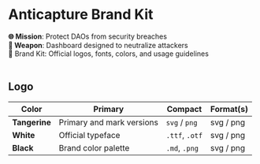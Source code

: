 #  Anticapture Brand Kit 
**🌐 Mission**: Protect DAOs from security breaches
<br>
**🎯 Weapon**: Dashboard designed to neutralize attackers
<br>
🧰 Brand Kit: Official logos, fonts, colors, and usage guidelines
<br>
<br>

## Logo

| Color          | Primary                            | Compact        | Format(s)                | 
| -------------- | -----------------------------------| -------------- | ------------------------ | 
| **Tangerine**  | Primary and mark versions          | `svg` / `png`  | svg / png                | 
| **White**      | Official typeface                  | `.ttf`, `.otf` | svg / png                | 
| **Black**      | Brand color palette                | `.md`, `.png`  | svg / png               | 
